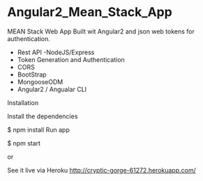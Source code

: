 # Angular2_Mean_Stack_App
MEAN Stack Web App Built wit Angular2 and json web tokens for authentication.

- Rest API -NodeJS/Express
- Token Generation and Authentication 
- CORS
- BootStrap
- MongooseODM
- Angular2 / Angualar CLI
 
Installation

Install the dependencies

$ npm install
Run app

$ npm start

or 

See it live via Heroku
http://cryptic-gorge-61272.herokuapp.com/
